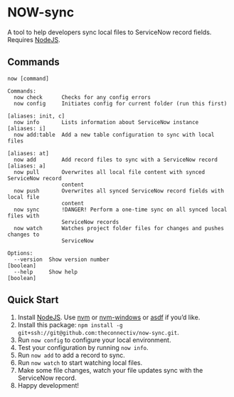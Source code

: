 # NOW-sync

A tool to help developers sync local files to ServiceNow record fields. Requires [NodeJS](https://nodejs.org).

<!--

```shell
yarn global add now-sync # or `npm install -g now-sync`
```

-->

## Commands

```text
now [command]

Commands:
  now check      Checks for any config errors
  now config     Initiates config for current folder (run this first)
                                                              [aliases: init, c]
  now info       Lists information about ServiceNow instance        [aliases: i]
  now add:table  Add a new table configuration to sync with local files
                                                                   [aliases: at]
  now add        Add record files to sync with a ServiceNow record  [aliases: a]
  now pull       Overwrites all local file content with synced ServiceNow record
                 content
  now push       Overwrites all synced ServiceNow record fields with local file
                 content
  now sync       !DANGER! Perform a one-time sync on all synced local files with
                 ServiceNow records
  now watch      Watches project folder files for changes and pushes changes to
                 ServiceNow

Options:
  --version  Show version number                                       [boolean]
  --help     Show help                                                 [boolean]
```

## Quick Start

1. Install [NodeJS](https://nodejs.org). Use [nvm](https://github.com/creationix/nvm) or [nvm-windows](https://github.com/coreybutler/nvm-windows) or [asdf](https://github.com/asdf-vm/asdf) if you’d like.
1. Install this package: `npm install -g git+ssh://git@github.com:theconnectiv/now-sync.git`.
1. Run `now config` to configure your local environment.
1. Test your configuration by running `now info`.
1. Run `now add` to add a record to sync.
1. Run `now watch` to start watching local files.
1. Make some file changes, watch your file updates sync with the ServiceNow record.
1. Happy development!
